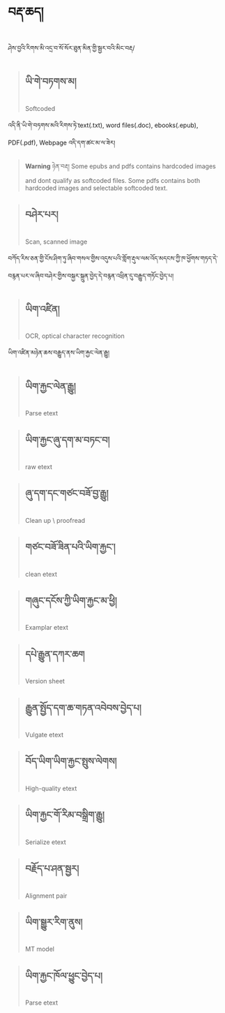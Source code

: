 # བརྡ་ཆད།
ཤེས་བྱའི་རིགས་མི་འདྲ་བ་སོ་སོར་ཐུན་མིན་གྱི་སྦྱར་བའི་མིང་བརྡ/

> ## ཡི་གེ་བཏགས་མ། 
> Softcoded

འདི་ནི་ཡི་གེ་བཏགས་མའི་རིགས་ཏེ་text(.txt), word files(.doc), ebooks(.epub), PDF(.pdf), Webpage འདི་དག་ཚང་མ་ལ་ཟེར། 
> **Warning**
> ཉེན་བརྡ།
> Some epubs and pdfs contains hardcoded images and dont qualify as softcoded files. Some pdfs contains both hardcoded images and selectable softcoded text.

> ## བཤེར་པར། 
> Scan, scanned image

བཀོད་རིས་ཅན་གྱི་ངོས་ཤིག་ཏུ་ཞིབ་གསལ་གྱིས་འདུས་པའི་གློག་རྡུལ་ལམ་འོད་མདངས་ཀྱི་ཁ་ཕྱོགས་གཏད་དེ་བརྙན་པར་ལ་ཞིབ་བཤེར་གྱིས་བསྐྱར་སྐྲུན་བྱེད་དེ་བརྙན་འཕྲིན་དུ་བརྒྱུད་གཏོང་བྱེད་པ།

> ## ཡིག་འཛིན། 
> OCR, optical character recognition

ཡིག་འཛིན་མཉེན་ཆས་བརྒྱུད་ནས་ཡིག་རྐྱང་ལེན་རྒྱུ།

> ## ཡིག་རྐྱང་ལེན་རྒྱུ། 
> Parse etext

> ## ཡིག་རྐྱང་ཞུ་དག་མ་བཏང་བ། 
> raw etext

> ## ཞུ་དག་དང་གཙང་བཟོ་བྱ་རྒྱུ། 
> Clean up \ proofread


> ## གཙང་བཟོ་ཟིན་པའི་ཡིག་རྐྱང་། 
> clean etext

> ## གཞུང་དངོས་ཀྱི་ཡིག་རྐྱང་མ་ཕྱི། 
> Examplar etext


> ## དཔེ་རྒྱུན་དཀར་ཆག 
> Version sheet


> ## རྒྱུན་སྤྱོད་དག་ཆ་གཏན་འབེབས་བྱེད་པ། 
> Vulgate etext

> ## བོད་ཡིག་ཡིག་རྐྱང་སྤུས་ལེགས། 
> High-quality etext


> ## ཡིག་རྐྱང་གོ་རིམ་བསྒྲིག་རྒྱུ། 
> Serialize etext

> ## བརྗོད་པ་ཤན་སྦྱར།
> Alignment pair


> ## ཡིག་སྒྱུར་རིག་ནུས། 
> MT model


> ## ཡིག་རྐྱང་ཁོལ་ཕྱུང་བྱེད་པ། 
> Parse etext





